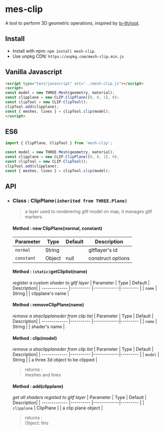 # mes-clip
A tool to perform 3D geometric operations, inspired by [lo-th/root](https://github.com/lo-th/root/tree/gh-pages/traffic).

## Install
  
* Install with npm: ```npm install mesh-clip```.
* Use unpkg CDN: ```https://unpkg.com/mesh-clip.min.js```

## Vanilla Javascript
```html
<script type="text/javascript" src="../mesh-clip.js"></script>
<script>
const model = new THREE.Mesh(geometry, material);
const clipplane = new CLIP.ClipPlane([0, 0, 1], 0);
const clipTool = new CLIP.ClipTool();
clipTool.add(clipplane);
const { meshes, lines } = clipTool.clip(model);
</script>
```

## ES6

```javascript
import { ClipPlane, ClipTool } from 'mesh-clip';

const model = new THREE.Mesh(geometry, material);
const clipplane = new CLIP.ClipPlane([0, 0, 1], 0);
const clipTool = new CLIP.ClipTool();
clipTool.add(clipplane);
const { meshes, lines } = clipTool.clip(model);

```

## API
  * ### Class : ClipPlane`(inherited from THREE.Plane)`
    > a layer used to renderering gltf model on map, it manages gltf markers.
    
    #### Method : new ClipPlane(normal, constant) 
    | Parameter | Type | Default | Description|
    | ------------- |---------- |-------------|--------- |
    | `normal`      | String |  | gltflayer's id |
    | `constant`   | Object | null |construct options     |

    #### Method : `(static)`getCliplist(name)
    _register a custom shader to gltf layer_
     | Parameter | Type | Default | Description|
    | ------------- |---------- |-------------|--------- |
    | `name`      | String |  | clipplane's name |

    #### Method : removeClipPlane(name)
    _remove a shaclipplaneder from  clip list_
    | Parameter | Type | Default | Description|
    | ------------- |---------- |-------------|--------- |
    | `name`      | String |  | shader's name |

    #### Method : clip(model)
    _remove a shaclipplaneder from  clip list_
    | Parameter | Type | Default | Description|
    | ------------- |---------- |-------------|--------- |
    | `model`      | String |  | a three 3d object to be clipped |
    > returns : <br>
    meshes and lines

    #### Method : add(clipplane)
    _get all shaders registed to gltf layer_
    | Parameter | Type | Default | Description|
    | ------------- |---------- |-------------|--------- |
    | `clipplane`      | ClipPlane |  | a clip plane object |
    > returns : <br>
    Object: this
